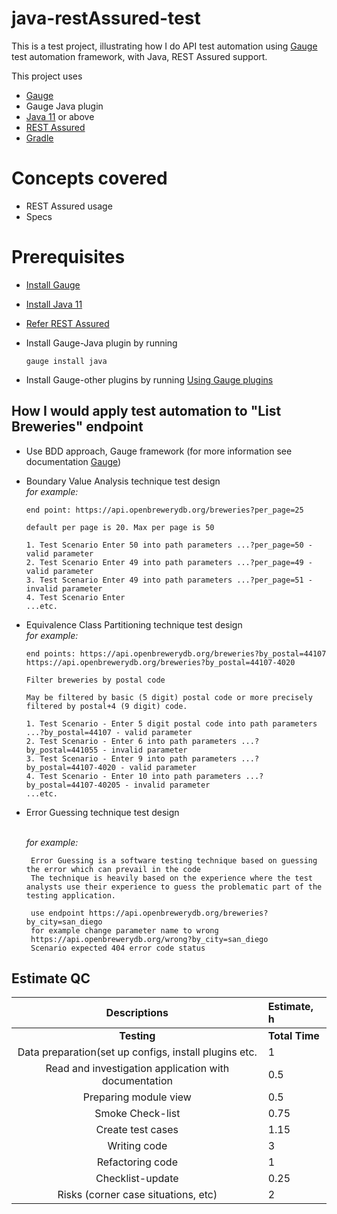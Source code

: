 # java-restAssured-test

This is a test project, illustrating how I do API test automation using [Gauge](https://github.com/getgauge/gauge) test automation framework, with Java, REST Assured  support.

This project uses

- [Gauge](http://getgauge.io/)
- Gauge Java plugin
- [Java 11](https://www.oracle.com/java/technologies/javase-jdk11-downloads.html) or above
- [REST Assured ](http://rest-assured.io/)
- [Gradle](https://gradle.org/)


# Concepts covered

- REST Assured usage
- Specs

# Prerequisites

- [Install Gauge](http://getgauge.io/download.html)
- [Install Java 11](https://www.oracle.com/java/technologies/javase-jdk11-downloads.html)
- [Refer REST Assured](https://github.com/rest-assured/rest-assured/wiki/GettingStarted)
- Install Gauge-Java plugin by running
  ````
  gauge install java
  ````
  
- Install Gauge-other plugins by running [Using Gauge plugins](https://docs.gauge.org/plugin.html?os=windows&language=java&ide=vscode)

##  How I would apply test automation to "List Breweries" endpoint

- Use BDD approach, Gauge framework (for more information see documentation [Gauge](https://docs.gauge.org/writing-specifications.html?os=windows&language=java&ide=vscode))
- Boundary Value Analysis technique test design
  <br>_for example:_
   ````
  end point: https://api.openbrewerydb.org/breweries?per_page=25
  
  default per page is 20. Max per page is 50
  
  1. Test Scenario Enter 50 into path parameters ...?per_page=50 - valid parameter 
  2. Test Scenario Enter 49 into path parameters ...?per_page=49 - valid parameter 
  3. Test Scenario Enter 49 into path parameters ...?per_page=51 - invalid parameter
  4. Test Scenario Enter
  ...etc.
  
  ````
  
- Equivalence Class Partitioning technique test design
  <br>_for example:_
  ````
  end points: https://api.openbrewerydb.org/breweries?by_postal=44107 
  https://api.openbrewerydb.org/breweries?by_postal=44107-4020
  
  Filter breweries by postal code

  May be filtered by basic (5 digit) postal code or more precisely filtered by postal+4 (9 digit) code.
  
  1. Test Scenario - Enter 5 digit postal code into path parameters ...?by_postal=44107 - valid parameter 
  2. Test Scenario - Enter 6 into path parameters ...?by_postal=441055 - invalid parameter 
  3. Test Scenario - Enter 9 into path parameters ...?by_postal=44107-4020 - valid parameter 
  4. Test Scenario - Enter 10 into path parameters ...?by_postal=44107-40205 - invalid parameter 
  ...etc.
  
  ````
- Error Guessing technique test design

  <br>_for example:_
  ````
   Error Guessing is a software testing technique based on guessing the error which can prevail in the code
   The technique is heavily based on the experience where the test analysts use their experience to guess the problematic part of the testing application.
   
   use endpoint https://api.openbrewerydb.org/breweries?by_city=san_diego
   for example change parameter name to wrong
   https://api.openbrewerydb.org/wrong?by_city=san_diego
   Scenario expected 404 error code status
  ````

## Estimate QC

| **Descriptions**                                      | **Estimate, h**  |
|:-----------------------------------------------------:|:-----------------|
| **Testing**                                           | **Total Time**   | 
| Data preparation(set up configs, install plugins etc. |1                 |
| Read and investigation application with documentation |0.5               |
| Preparing module view                                 |0.5               |
| Smoke Check-list                                      |0.75              |
| Create test cases                                     |1.15              |
| Writing code                                          |3                 |
| Refactoring code                                      |1                 |
| Checklist-update                                      |0.25              |
| Risks (corner case situations, etc)                   |2                 |

